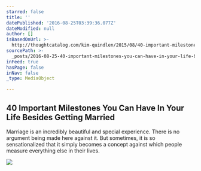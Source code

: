 ```yaml
---
starred: false
title: ''
datePublished: '2016-08-25T03:39:36.077Z'
dateModified: null
author: []
isBasedOnUrl: >-
  http://thoughtcatalog.com/kim-quindlen/2015/08/40-important-milestones-you-can-have-in-your-life-besides-getting-married/
sourcePath: >-
  _posts/2016-08-25-40-important-milestones-you-can-have-in-your-life-besides-ge.md
inFeed: true
hasPage: false
inNav: false
_type: MediaObject

---
```

<article style=""><h1>40 Important Milestones You Can Have In Your Life Besides Getting Married</h1><p>Marriage is an incredibly beautiful and special experience. There is no argument being made here against it. But sometimes, it is so sensationalized that it simply becomes a concept against which people measure everything else in their lives.</p><img src="https://thoughtcatalog.files.wordpress.com/2015/08/twenty20_63457867-5f98-4711-9ced-d0f18d0470cd.jpg?w=3500&amp;h=2333" /></article>